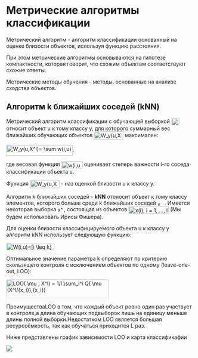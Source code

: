 # Метрические алгоритмы классификации

Метрический алгоритм - алгоритм классификации основанный на оценке близости объектов, используя функцию расстояния. 

При этом метрические алгоритмы основываются на гипотезе компактности, которая говорит, что схожим объектам соответствуют схожие ответы.

Метрические методы обучения - методы, основанные на анализе сходства объектов.

Алгоритм k ближайших соседей (kNN)
---------------- 
 Метрический алгоритм классификации с обучающей выборкой <img src="http://www.sciweavers.org/tex2img.php?eq=X%5El&bc=White&fc=Black&im=jpg&fs=12&ff=arev&edit=0" align="center" border="0" alt="X^l" width="21" height="19" /> относит объект u к тому классу y, для которого суммарный вес ближайших обучающих объектов <img src="http://www.sciweavers.org/tex2img.php?eq=W_y%28u%2CX%5El%29&bc=White&fc=Black&im=jpg&fs=12&ff=ccfonts,eulervm&edit=0" align="center" border="0" alt="W_y(u,X^l)" width="79" height="22" /> максимален:
 
<img src="http://www.sciweavers.org/tex2img.php?eq=W_y%28u%2CX%5El%29%3D%20%5Csum%20w%28i%2Cu%29&bc=White&fc=Black&im=jpg&fs=12&ff=ccfonts,eulervm&edit=0" align="center" border="0" alt="W_y(u,X^l)= \sum w(i,u)" width="178" height="29" />,
 
где весовая функция <img src="http://www.sciweavers.org/tex2img.php?eq=w%28i%2Cu%29&bc=White&fc=Black&im=jpg&fs=12&ff=ccfonts,eulervm&edit=0" align="center" border="0" alt="w(i,u)" width="57" height="19" /> оценивает степерь важности i-го соседа классификации объекта u.

Функция <img src="http://www.sciweavers.org/tex2img.php?eq=W_y%28u%2CX%5El%29&bc=White&fc=Black&im=jpg&fs=12&ff=ccfonts,eulervm&edit=0" align="center" border="0" alt="W_y(u,X^l)" width="79" height="22" /> - наз оценкой близости u к классу y.
 
Алгоритм k ближайших соседей - **kNN** отоносит объект к тому классу элементов, которого больше среди k ближайших соседей <img src="http://www.sciweavers.org/tex2img.php?eq=x_u&bc=White&fc=Black&im=jpg&fs=12&ff=ccfonts,eulervm&edit=0" align="center" border="0" alt="x_u" width="19" height="12" />.
Имеется некоторая выборка <img src="http://www.sciweavers.org/tex2img.php?eq=x%5El&bc=White&fc=Black&im=jpg&fs=12&ff=ccfonts,eulervm&edit=0" align="center" border="0" alt="x^l" width="17" height="18" />, состоящая из объектов <img src="http://www.sciweavers.org/tex2img.php?eq=x%28i%29%2C%20i%20%3D%201%2C%20...%2C%20l&bc=White&fc=Black&im=jpg&fs=12&ff=ccfonts,eulervm&edit=0" align="center" border="0" alt="x(i), i = 1, ..., l" width="108" height="19" /> (Мы будем испольховать Ирисы Фишера).

Для оценки близости классифицируемого объекта u к классу y алгоритм kNN использует следующую функцию:

<img src="http://www.sciweavers.org/tex2img.php?eq=W%28i%2Cu%29%3D%5Bi%20%5Cleq%20k%5D&bc=White&fc=Black&im=jpg&fs=12&ff=ccfonts,eulervm&edit=0" align="center" border="0" alt="W(i,u)=[i \leq k]" width="129" height="19" />

Оптимальное значение параметра k определяют по критерию скользящего контроля с исключением объектов по одному (leave-one-out, LOO):

<img src="http://www.sciweavers.org/tex2img.php?eq=LOO%28%20%5Cmu%20%2C%20X%5El%29%20%3D%201%2Fl%20%20%5Csum_l%5Ei%20Q%28%20%5Cmu%20%28X%5El%2F%7Bx_i%7D%29%2C%7Bx_i%7D%29&bc=White&fc=Black&im=jpg&fs=12&ff=ccfonts,eulervm&edit=0" align="center" border="0" alt="LOO( \mu , X^l) = 1/l  \sum_l^i Q( \mu (X^l/{x_i}),{x_i})" width="275" height="50" />

ПреимуществаLOO в том, что каждый объект ровно один раз участвует в контроле,а длина обучающих подвыборок лишь на единицу меньше длины полной выборки.Недостатком LOO является большая ресурсоёмкость, так как обучаться приходится L раз.

Ниже представлены график зависимости LOO и карта классификафии

![](https://github.com/icyvan/DataMining/blob/master/images/loo_knn.png)
